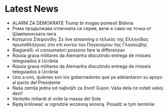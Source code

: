 # Latest News
-  ALARM ZA DEMOKRATE Trump bi mogao pomesti Bidena
-  Рома продължава отличната си серия, вече е само на точка от Шампионската лига
-  Κατερίνα Στεφανίδη: Σε live streaming ο τελικός της Ελληνίδας πρωταθλήτριας στο επί κοντώ του Παγκοσμίου της Γλασκώβης
-  Biagiarelli: «I consumatori possono fare la differenza»
-  Rússia grava militares da Alemanha discutindo entrega de mísseis teleguiados à Ucrânia
-  Rússia grava militares da Alemanha discutindo entrega de mísseis teleguiados à Ucrânia
-  Uno a uno, quiénes son los gobernadores que ya adelantaron su apoyo al pacto del Presidente
-  Naša zemlja jedna od najboljih za život! Gujon: Vaša dela će ostati vašoj deci!
-  Ventotto miliardi di volte la massa del Sole
-  Będą królować w ogrodzie wczesną wiosną. Posadź w tym terminie
